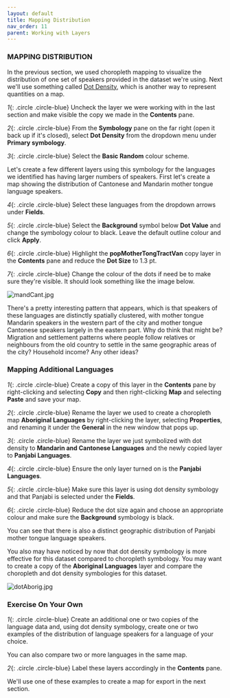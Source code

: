 ```yaml
---
layout: default
title: Mapping Distribution
nav_order: 11
parent: Working with Layers
---
```


### MAPPING DISTRIBUTION

In the previous section, we used choropleth mapping to visualize the distribution of one set of speakers provided in the dataset we're using. Next we'll use something called [Dot Density](https://pro.arcgis.com/en/pro-app/latest/help/mapping/layer-properties/dot-density.htm), which is another way to represent quantities on a map.

*1*{: .circle .circle-blue} Uncheck the layer we were working with in the last section and make visible the copy we made in the **Contents** pane.

*2*{: .circle .circle-blue} From the **Symbology** pane on the far right (open it back up if it's closed), select **Dot Density** from the dropdown menu under **Primary symbology**.

*3*{: .circle .circle-blue} Select the **Basic Random** colour scheme.

Let's create a few different layers using this symbology for the languages we identified has having larger numbers of speakers. First let's create a map showing the distribution of Cantonese and Mandarin mother tongue language speakers.

*4*{: .circle .circle-blue} Select these languages from the dropdown arrows under **Fields**.

*5*{: .circle .circle-blue} Select the **Background** symbol below **Dot Value** and change the symbology colour to black. Leave the default outline colour and click **Apply**.

*6*{: .circle .circle-blue} Highlight the **popMotherTongTractVan** copy layer in the **Contents** pane and reduce the **Dot Size** to 1.3 pt.

*7*{: .circle .circle-blue} Change the colour of the dots if need be to make sure they're visible. It should look something like the image below.

![mandCant.jpg](https://raw.githubusercontent.com/ubc-library-rc/intro-to-arcgis-pro/master/content/images/mandCant.jpg)

There's a pretty interesting pattern that appears, which is that speakers of these languages are distinctly spatially clustered, with mother tongue Mandarin speakers in the western part of the city and mother tongue Cantonese speakers largely in the eastern part. Why do think that might be? Migration and settlement patterns where people follow relatives or neighbours from the old country to settle in the same geographic areas of the city? Household income? Any other ideas?

### Mapping Additional Languages
*1*{: .circle .circle-blue} Create a copy of this layer in the **Contents** pane by right-clicking and selecting **Copy** and then right-clicking **Map** and selecting **Paste** and save your map.

*2*{: .circle .circle-blue} Rename the layer we used to create a choropleth map **Aboriginal Languages** by right-clicking the layer, selecting **Properties**, and renaming it under the **General** in the new window that pops up.

*3*{: .circle .circle-blue} Rename the layer we just symbolized with dot density to **Mandarin and Cantonese Languages** and the newly copied layer to **Panjabi Languages**.

*4*{: .circle .circle-blue} Ensure the only layer turned on is the **Panjabi Languages**.

*5*{: .circle .circle-blue} Make sure this layer is using dot density symbology and that Panjabi is selected under the **Fields**.

*6*{: .circle .circle-blue} Reduce the dot size again and choose an appropriate colour and make sure the **Background** symbology is black.

You can see that there is also a distinct geographic distribution of Panjabi mother tongue language speakers.

You also may have noticed by now that dot density symbology is more effective for this dataset compared to choropleth symbology. You may want to create a copy of the **Aboriginal Languages** layer and compare the choropleth and dot density symbologies for this dataset. 

![dotAborig.jpg](https://raw.githubusercontent.com/ubc-library-rc/intro-to-arcgis-pro/master/content/images/dotAborig.jpg)

### Exercise On Your Own
*1*{: .circle .circle-blue} Create an additional one or two copies of the language data and, using dot density symbology, create one or two examples of the distribution of language speakers for a language of your choice.

You can also compare two or more languages in the same map.

*2*{: .circle .circle-blue} Label these layers accordingly in the **Contents** pane.

We'll use one of these examples to create a map for export in the next section.
